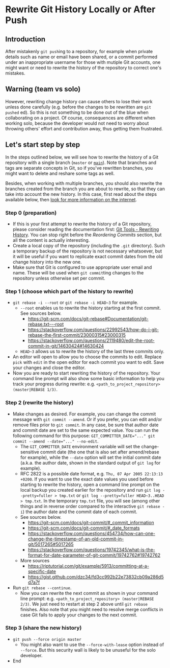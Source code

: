# Rewrite Git History Locally or After Push

## Introduction

After mistakenly `git push`ing to a repository, for example when private details
such as name or email have been shared, or a commit performed under an
inappropriate username for those with mutiple Git accounts, one might want or
need to rewrite the history of the repository to correct one's mistakes.

## Warning (team vs solo)

However, rewriting change history can cause others to lose their work unless
done carefully (e.g. before the changes to be rewritten are `git pushed` ed). So
this is not something to be done out of the blue when collaborating on a
project. Of course, consequences are different when working solo, because the
developer would not need to worry about throwing others' effort and contribution
away, thus getting them frustrated.

## Let's start step by step

In the steps outlined below, we will see how to rewrite the history of a Git
repository with a single branch (`master` or [`main`](https://github.com/github/renaming)).
Note that branches and tags are separate concepts in Git, so if you've rewritten
branches, you might want to delete and reshare some tags as well.

Besides, when working with multiple branches, you should also rewrite the
branches created from the branch you are about to rewrite, so that they can take
into account the new history. In this case, first read about the steps available
below, then [look for more information on the internet](https://www.google.com/search?q=git+rebase+all+child+branches).

### Step 0 (preparation)

- If this is your first attempt to rewrite the history of a Git repository,
please consider reading the documentation first: [Git Tools - Rewriting History](https://git-scm.com/book/en/v2/Git-Tools-Rewriting-History).
You can stop right before the *Reordering Commits* section, but all the content
is actually interesting.
- Create a local copy of the repository (including the `.git` directory). Such
a temporary backup of the repository is not necessary whatsoever, but it will be
useful if you want to replicate exact commit dates from the old change history
into the new one.
- Make sure that Git is configured to use appropriate user email and name. These
will be used when `git commit`ting changes to the repository unless otherwise
set per commit.

### Step 1 (choose which part of the history to rewrite)

- `git rebase -i --root` or `git rebase -i HEAD~3` for example.
    - `--root` enables us to rewrite the history starting at the first commit.
    See sources below.
        - https://git-scm.com/docs/git-rebase#Documentation/git-rebase.txt---root
        - https://stackoverflow.com/questions/22992543/how-do-i-git-rebase-the-first-commit/23000315#23000315
        - https://stackoverflow.com/questions/2119480/edit-the-root-commit-in-git/14630424#14630424
    - `HEAD~3` allows us to rewrite the history of the last three commits only.
- An editor will open to allow you to choose the commits to edit. Replace `pick`
with `edit` in the open editor for each commit you want to edit. Save your
changes and close the editor.
- Now you are ready to start rewriting the history of the repository. Your
command line prompt will also show some basic information to help you track your
progress during rewrite: e.g. `<path_to_project_repository> (master|REBASE 1/3)`.

### Step 2 (rewrite the history)

- Make changes as desired. For example, you can change the commit message with
`git commit --amend`. Or if you prefer, you can edit and/or remove files prior
to `git commit`. In any case, be sure that author date and commit date are set
to the same expected value. You can run the following command for this purpose:
`GIT_COMMITTER_DATE="..." git commit --amend --date="..." --no-edit`.
    - The `GIT_COMMITTER_DATE` environment variable will set the
    change-sensitive commit date (the one that is also set after amend/rebase
    for example), while the `--date` option will set the initial commit date
    (a.k.a. the author date, shown in the standard output of `git log` for
    example).
    - RFC 2822 is a possible date format, e.g. `Thu, 07 Apr 2005 22:13:13 +0200`.
    If you want to use the exact date values you used before starting to rewrite
    the history, open a command line prompt on the local backup you created
    earlier for the repository and run `git log --pretty=fuller > tmp.txt` or
    `git log --pretty=fuller HEAD~3..HEAD > tmp.txt`. In the temporary `tmp.txt`
    file, you will see (among other things and in reverse order compared to the
    interactive `git rebase -i`) the author date and the commit date of each
    commit.
    - See sources below.
        - https://git-scm.com/docs/git-commit/#_commit_information
        - https://git-scm.com/docs/git-commit/#_date_formats
        - https://stackoverflow.com/questions/454734/how-can-one-change-the-timestamp-of-an-old-commit-in-git/5017265#5017265
        - https://stackoverflow.com/questions/19742345/what-is-the-format-for-date-parameter-of-git-commit/19742762#19742762
    - More sources
        - https://riptutorial.com/git/example/5913/committing-at-a-specific-date
        - https://gist.github.com/dzc34/fd3cc992b22e73832cb09a286d5d7a7f
- Run `git rebase --continue`.
    - Now you can rewrite the next commit as shown in your command line prompt:
    e.g. `<path_to_project_repository> (master|REBASE 2/3)`. We just need to
    restart at step 2 above until `git rebase` finishes. Also note that you
    might need to resolve merge conflicts in case Git fails to apply your
    changes to the next commit.

### Step 3 (share the new history)

- `git push --force origin master`
    - You might also want to use the `--force-with-lease` option instead of
    `--force`. But this security wall is likely to be unuseful for the solo
    developer.
- End
